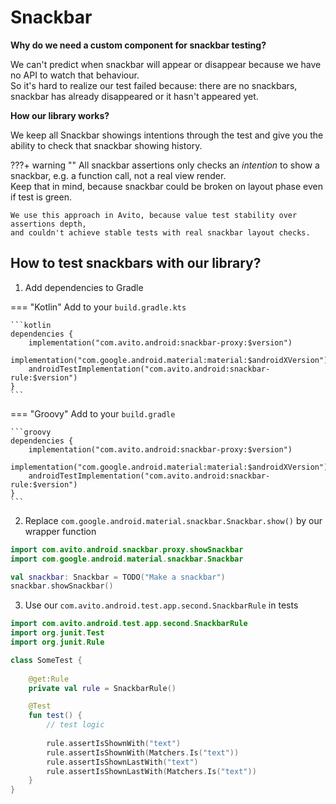 # Snackbar

**Why do we need a custom component for snackbar testing?**

We can't predict when snackbar will appear or disappear because we have no API to watch that behaviour.  
So it's hard to realize our test failed because: there are no snackbars, snackbar has already disappeared or it hasn't
appeared yet.

**How our library works?**

We keep all Snackbar showings intentions through the test and give you the ability to check that snackbar showing history.

???+ warning ""
    All snackbar assertions only checks an *intention* to show a snackbar, e.g. a function call, not a real view render.<br/>
    Keep that in mind, because snackbar could be broken on layout phase even if test is green.<br/>

    We use this approach in Avito, because value test stability over assertions depth,
    and couldn't achieve stable tests with real snackbar layout checks.

## How to test snackbars with our library?

1. Add dependencies to Gradle

=== "Kotlin"
    Add to your `build.gradle.kts`

    ```kotlin
    dependencies {
        implementation("com.avito.android:snackbar-proxy:$version")
        implementation("com.google.android.material:material:$androidXVersion")
        androidTestImplementation("com.avito.android:snackbar-rule:$version")  
    }
    ```

=== "Groovy"
    Add to your `build.gradle`

    ```groovy
    dependencies {
        implementation("com.avito.android:snackbar-proxy:$version")
        implementation("com.google.android.material:material:$androidXVersion")
        androidTestImplementation("com.avito.android:snackbar-rule:$version")  
    }
    ```

2. Replace `com.google.android.material.snackbar.Snackbar.show()` by our wrapper function

```kotlin
import com.avito.android.snackbar.proxy.showSnackbar
import com.google.android.material.snackbar.Snackbar

val snackbar: Snackbar = TODO("Make a snackbar")
snackbar.showSnackbar()
```

3. Use our `com.avito.android.test.app.second.SnackbarRule` in tests

```kotlin
import com.avito.android.test.app.second.SnackbarRule
import org.junit.Test
import org.junit.Rule

class SomeTest {
    
    @get:Rule
    private val rule = SnackbarRule() 

    @Test  
    fun test() {
        // test logic
  
        rule.assertIsShownWith("text")
        rule.assertIsShownWith(Matchers.Is("text"))
        rule.assertIsShownLastWith("text")
        rule.assertIsShownLastWith(Matchers.Is("text"))
    } 
}
```
